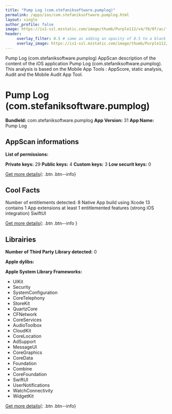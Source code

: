 ```yaml
---
title: "Pump Log (com.stefaniksoftware.pumplog)"
permalink: /apps/ios/com.stefaniksoftware.pumplog.html
layout: single
author_profile: false
image: https://is1-ssl.mzstatic.com/image/thumb/Purple112/v4/f8/0f/ac/f80faca7-fe2c-e01b-a1a8-c2eb0f564b17/AppIcon-1x_U007emarketing-3-85-220.png/512x512bb.jpg
header: 
     overlay_filter: 0.5 # same as adding an opacity of 0.5 to a black background
     overlay_image: https://is1-ssl.mzstatic.com/image/thumb/Purple112/v4/f8/0f/ac/f80faca7-fe2c-e01b-a1a8-c2eb0f564b17/AppIcon-1x_U007emarketing-3-85-220.png/512x512bb.jpg
---
```

Pump Log (com.stefaniksoftware.pumplog) AppScan description of the content of the iOS application Pump Log (com.stefaniksoftware.pumplog). This analysis is based on the Mobile App Tools : AppScore, static analysis, Audit and the Mobile Audit App Tool.

# Pump Log (com.stefaniksoftware.pumplog)

**BundleId:** com.stefaniksoftware.pumplog
**App Version:** 31
**App Name:** Pump Log


## AppScan informations 

**List of permissions:** 
  
  
**Private keys:** 29
**Public keys:** 4
**Custom keys:** 3
**Low securit keys:** 0
  
[Get more details](/pricing.html){: .btn .btn--info}

## Cool Facts

Number of entitlements detected: 8
Native App
build using Xcode 13
contains 1 App extensions
at least 1 entitlemented features (strong iOS integration)
SwiftUI
  
[Get more details](/pricing.html){: .btn .btn--info }

## Librairies 
**Number of Third Party Library detected:** 0


**Apple dylibs:**


**Apple System Library Frameworks:**
- UIKit
- Security
- SystemConfiguration
- CoreTelephony
- StoreKit
- QuartzCore
- CFNetwork
- CoreServices
- AudioToolbox
- CloudKit
- CoreLocation
- AdSupport
- MessageUI
- CoreGraphics
- CoreData
- Foundation
- Combine
- CoreFoundation
- SwiftUI
- UserNotifications
- WatchConnectivity
- WidgetKit


  
[Get more details](/pricing.html){: .btn .btn--info}


